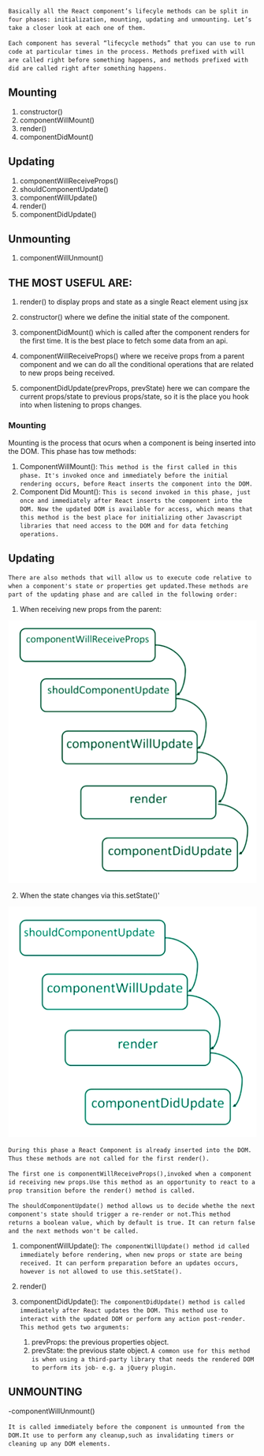 `Basically all the React component’s lifecyle methods can be split in four phases: initialization, mounting, updating and unmounting. Let’s take a closer look at each one of them.`

`Each component has several “lifecycle methods” that you can use to run code at particular times in the process. Methods prefixed with will are called right before something happens, and methods prefixed with did are called right after something happens.`

## Mounting
 1. constructor()
 2. componentWillMount()
 3. render()
 4. componentDidMount()

## Updating
 1. componentWillReceiveProps()
 2. shouldComponentUpdate()
 3. componentWillUpdate()
 4. render()
 5. componentDidUpdate()

## Unmounting
 1. componentWillUnmount()

## THE MOST USEFUL ARE:

1. render() to display props and state as a single React element using jsx
2. constructor() where we define the initial state of the component.
3. componentDidMount() which is called after the component renders for the first time. It is the best place to fetch some data from an api.

4. componentWillReceiveProps() where we receive props from a parent component and we can do all the conditional operations that are related to new props being received.

5. componentDidUpdate(prevProps, prevState) here we can compare the current props/state to previous props/state, so it is the place you hook into when listening to props changes.


### Mounting
Mounting is the process that ocurs when a component is being inserted into the DOM. This phase has tow methods:

1. ComponentWillMount(): `This method is the first called in this phase. It's invoked once and immediately before the initial rendering occurs, before React inserts the component into the DOM.`
2. Component Did Mount(): `This is second invoked in this phase, just once and immediately after React inserts the component into the DOM. Now the updated DOM is available for access, which means that this method is the best place for initializing other Javascript libraries that need access to the DOM and for data fetching operations.`

## Updating
`There are also methods that will allow us to execute code relative to when a component's state or properties get updated.These methods are part of the updating phase and are called in the following order:`

1. When receiving new props from the parent:

![Screenshot](lifecycle2.png)

2. When the state changes via this.setState()'

![Screenshot](lifecycle1.png)

`During this phase a React Component is already inserted into the DOM. Thus these methods are not called for the first render().`

`The first one is componentWillReceiveProps(),invoked when a component id receiving new props.Use this method as an opportunity to react to a prop transition before the render() method is called.`

`The shouldComponentUpdate() method allows us to decide whethe the next component's state should trigger a re-render or not.This method returns a boolean value, which by default is true. It can return false and the next methods won't be called.`

1. componentWillUpdate(): `The componentWillUpdate() method id called immediately before rendering, when new props or state are being received. It can perform preparation before an updates occurs, however is not allowed to use this.setState().`

2. render()

3. componentDidUpdate(): `The componentDidUpdate() method is called immediately after React updates the DOM. This method use to interact with the updated DOM or perform any action post-render. This method gets two arguments:`
    1. prevProps: the previous properties object.
    2. prevState: the previous state object.
`A common use for this method is when using a third-party library that needs the rendered DOM to perform its job- e.g. a jQuery plugin.`

## UNMOUNTING
 -componentWillUnmount()

 `It is called immediately before the component is unmounted from the DOM.It use to perform any cleanup,such as invalidating timers or cleaning up any DOM elements.`
